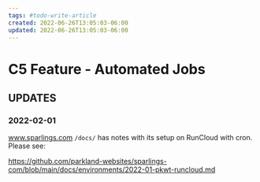```yaml
---
tags: #todo-write-article
created: 2022-06-26T13:05:03-06:00
updated: 2022-06-26T13:05:03-06:00
---
```

# C5 Feature - Automated Jobs


## UPDATES
### 2022-02-01

www.sparlings.com `/docs/` has notes with its setup on RunCloud with cron. Please see:

https://github.com/parkland-websites/sparlings-com/blob/main/docs/environments/2022-01-pkwt-runcloud.md
